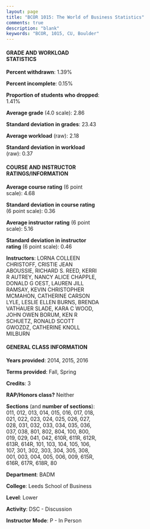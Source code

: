 ```yaml
---
layout: page
title: "BCOR 1015: The World of Business Statistics"
comments: true
description: "blank"
keywords: "BCOR, 1015, CU, Boulder"
--- 
```

<head>
<script src="https://ajax.googleapis.com/ajax/libs/jquery/2.1.3/jquery.min.js"></script>
<script src="https://dl.dropboxusercontent.com/s/pc42nxpaw1ea4o9/highcharts.js?dl=0"></script>
<!-- <script src="../assets/js/highcharts.js"></script> -->
<style type="text/css">@font-face {
	font-family: "Bebas Neue";
	src: url(https://www.filehosting.org/file/details/544349/BebasNeue%20Regular.otf) format("opentype");
	}
	h1.Bebas { 
		font-family: "Bebas Neue", Verdana, Tahoma;
	}
</style>
</head>
<body>
	<div id="container" style="float: right; width: 45%; height: 88%; margin-left: 2.5%; margin-right: 2.5%;"></div>
	<script language="JavaScript">
		$(document).ready(function() {
		var chart = {type: 'column'};
		var title = {text: 'Grade Distribution'};
		var xAxis = {categories: ['A','B','C','D','F'],crosshair: true};
		var yAxis = {min: 0,title: {text: 'Percentage'}};
		var tooltip = {headerFormat: '<center><b><span style="font-size:20px">{point.key}</span></b></center>',
		               pointFormat: '<td style="padding:0"><b>{point.y:.1f}%</b></td>',
		               footerFormat: '</table>',shared: true,useHTML: true};
		var plotOptions = {column: {pointPadding: 0.0,borderWidth: 0}};  
		var credits = {enabled: false};var series= [{name: 'Percent',data: [19.98,54.41,20.81,3.34,1.47,]}];
		var json = {};
		json.chart = chart;
		json.title = title;
		json.tooltip = tooltip;
		json.xAxis = xAxis;
		json.yAxis = yAxis;  
		json.series = series;
		json.plotOptions = plotOptions;  
		json.credits = credits;
		$('#container').highcharts(json);
	});
	</script>
</body>
			   
#### GRADE AND WORKLOAD STATISTICS

**Percent withdrawn**: 1.39%

**Percent incomplete**: 0.15%

**Proportion of students who dropped**: 1.41%

**Average grade** (4.0 scale): 2.86

**Standard deviation in grades**: 23.43

**Average workload** (raw): 2.18

**Standard deviation in workload** (raw): 0.37

#### COURSE AND INSTRUCTOR RATINGS/INFORMATION

**Average course rating** (6 point scale): 4.68

**Standard deviation in course rating** (6 point scale): 0.36

**Average instructor rating** (6 point scale): 5.16

**Standard deviation in instructor rating** (6 point scale): 0.46

**Instructors**: LORNA COLLEEN CHRISTOFF, CRISTIE JEAN ABOUSSIE, RICHARD S. REED, KERRI R AUTREY, NANCY ALICE CHAPPLE, DONALD G OEST, LAUREN JILL RAMSAY, KEVIN CHRISTOPHER MCMAHON, CATHERINE CARSON LYLE, LESLIE ELLEN BURNS, BRENDA VATHAUER SLADE, KARA C WOOD, JOHN OWEN BORUM, KEN R SCHUETZ, RONALD SCOTT GWOZDZ, CATHERINE KNOLL MILBURN

#### GENERAL CLASS INFORMATION

**Years provided**: 2014, 2015, 2016

**Terms provided**: Fall, Spring

**Credits**: 3

**RAP/Honors class?** Neither

**Sections** (and **number of sections**): 011, 012, 013, 014, 015, 016, 017, 018, 021, 022, 023, 024, 025, 026, 027, 028, 031, 032, 033, 034, 035, 036, 037, 038, 801, 802, 804, 100, 800, 019, 029, 041, 042, 610R, 611R, 612R, 613R, 614R, 101, 103, 104, 105, 106, 107, 301, 302, 303, 304, 305, 308, 001, 003, 004, 005, 006, 009, 615R, 616R, 617R, 618R, 80

**Department**: BADM

**College**: Leeds School of Business

**Level**: Lower

**Activity**: DSC - Discussion

**Instructor Mode**: P  - In Person